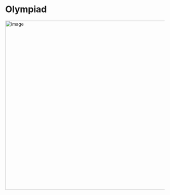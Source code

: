 # Olympiad

<img width="533" alt="image" src="https://github.com/Dashbah/Olympiad/assets/90968766/183506d6-3fd3-43c2-861f-b58532bda78f">
